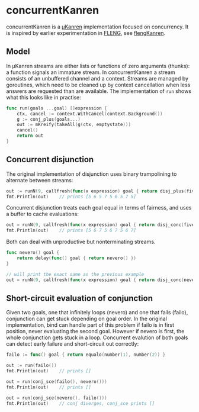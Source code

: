 # concurrentKanren

concurrentKanren is a [µKanren](http://webyrd.net/scheme-2013/papers/HemannMuKanren2013.pdf) implementation focused on concurrency.
It is inspired by earlier experimentation in [FLENG](https://gitlab.com/b2495/fleng), see [flengKanren](https://github.com/deosjr/flengKanren).

## Model

In µKanren streams are either lists or functions of zero arguments (thunks): a function signals an immature stream.
In concurrentKanren a stream consists of an unbuffered channel and a context.
Streams are managed by goroutines, which need to be cleaned up by context cancellation when less answers are requested than are available.
The implementation of `run` shows what this looks like in practise:

```go
func run(goals ...goal) []expression {
    ctx, cancel := context.WithCancel(context.Background()) 
    g := conj_plus(goals...)
    out := mKreify(takeAll(g(ctx, emptystate)))
    cancel()
    return out
}
```

## Concurrent disjunction

The original implementation of disjunction uses binary trampolining to alternate between streams:

```go
out := runN(9, callfresh(func(x expression) goal { return disj_plus(fives(x), sixes(x), sevens(x)) }))
fmt.Println(out)    // prints [5 6 5 7 5 6 5 7 5]
```

Concurrent disjunction treats each goal equal in terms of fairness, and uses a buffer to cache evaluations:

```go
out = runN(9, callfresh(func(x expression) goal { return disj_conc(fives(x), sixes(x), sevens(x)) }))
fmt.Println(out)    // prints [5 6 7 5 6 7 5 6 7]
```

Both can deal with unproductive but nonterminating streams.

```go
func nevero() goal {
    return delay(func() goal { return nevero() })
}

// will print the exact same as the previous example
out = runN(9, callfresh(func(x expression) goal { return disj_conc(nevero(), fives(x), sixes(x), sevens(x)) }))
```

## Short-circuit evaluation of conjunction

Given two goals, one that infinitely loops (nevero) and one that fails (failo), conjunction can get stuck depending on goal order.
In the original implementation, bind can handle part of this problem if failo is in first position, never evaluating the second goal.
However if nevero is first, the whole conjunction gets stuck in a loop.
Concurrent evalution of both goals can detect early failure and short-circuit out correctly:

```go
failo := func() goal { return equalo(number(1), number(2)) }

out := run(failo())
fmt.Println(out)    // prints []

out = run(conj_sce(failo(), nevero()))
fmt.Println(out)    // prints []

out = run(conj_sce(nevero(), failo()))
fmt.Println(out)    // conj diverges, conj_sce prints []
```
